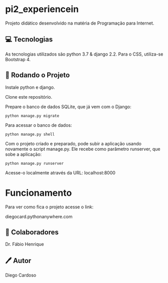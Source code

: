 # pi2_experiencein
Projeto didático desenvolvido na matéria de Programação para Internet.
## 💻 Tecnologias
As tecnologias utilizados são python 3.7 & django 2.2.
Para o CSS, utiliza-se Bootstrap 4.
## 🚀 Rodando o Projeto
Instale python e django.

Clone este repositório.

Prepare o banco de dados SQLite, que já vem com o Django:
```
python manage.py migrate
```
Para acessar o banco de dados:
```
python manage.py shell
```

Com o projeto criado e preparado, pode subir a aplicação usando novamente o script manage.py. Ele recebe como parâmetro runserver, que sobe a aplicação:
```
python manage.py runserver
```
Acesse-o localmente através da URL:
localhost:8000
# Funcionamento
Para ver como fica o projeto acesse o link:

diegocard.pythonanywhere.com
## 🤝 Colaboradores
Dr. Fábio Henrique
## 🖊️ Autor
Diego Cardoso
